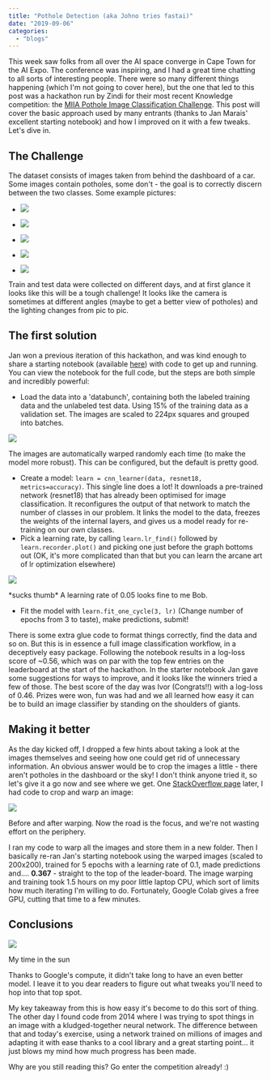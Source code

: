 ```yaml
---
title: "Pothole Detection (aka Johno tries fastai)"
date: "2019-09-06"
categories: 
  - "blogs"
---
```


This week saw folks from all over the AI space converge in Cape Town for the AI Expo. The conference was inspiring, and I had a great time chatting to all sorts of interesting people. There were so many different things happening (which I'm not going to cover here), but the one that led to this post was a hackathon run by Zindi for their most recent Knowledge competition: the [MIIA Pothole Image Classification Challenge](https://zindi.africa/competitions/miia-pothole-image-classification-challenge). This post will cover the basic approach used by many entrants (thanks to Jan Marais' excellent starting notebook) and how I improved on it with a few tweaks. Let's dive in.

## The Challenge

The dataset consists of images taken from behind the dashboard of a car. Some images contain potholes, some don't - the goal is to correctly discern between the two classes. Some example pictures:

- ![](https://datasciencecastnethome.files.wordpress.com/2019/09/afgodmvdulkmncm.jpg?w=800)
    
- ![](https://datasciencecastnethome.files.wordpress.com/2019/09/afihpmcypxahscw.jpg?w=800)
    
- ![](https://datasciencecastnethome.files.wordpress.com/2019/09/afwgvfetkbovxyw.jpg?w=800)
    
- ![](https://datasciencecastnethome.files.wordpress.com/2019/09/agagvuntihgxtfg.jpg?w=800)
    
- ![](https://datasciencecastnethome.files.wordpress.com/2019/09/aggttmhdaqmxmii.jpg?w=800)
    

Train and test data were collected on different days, and at first glance it looks like this will be a tough challenge! It looks like the camera is sometimes at different angles (maybe to get a better view of potholes) and the lighting changes from pic to pic.

## The first solution

Jan won a previous iteration of this hackathon, and was kind enough to share a starting notebook (available [here](https://github.com/cortexlogic/PotHoleDetection)) with code to get up and running. You can view the notebook for the full code, but the steps are both simple and incredibly powerful:

- Load the data into a 'databunch', containing both the labeled training data and the unlabeled test data. Using 15% of the training data as a validation set. The images are scaled to 224px squares and grouped into batches.

![](https://datasciencecastnethome.files.wordpress.com/2019/09/screenshot-from-2019-09-06-09-49-31.png?w=934)

The images are automatically warped randomly each time (to make the model more robust). This can be configured, but the default is pretty good.

- Create a model: `learn = cnn_learner(data, resnet18, metrics=accuracy)`. This single line does a lot! It downloads a pre-trained network (resnet18) that has already been optimised for image classification. It reconfigures the output of that network to match the number of classes in our problem. It links the model to the data, freezes the weights of the internal layers, and gives us a model ready for re-training on our own classes.
- Pick a learning rate, by calling `learn.lr_find()` followed by `learn.recorder.plot()` and picking one just before the graph bottoms out (OK, it's more complicated than that but you can learn the arcane art of lr optimization elsewhere)

![](https://datasciencecastnethome.files.wordpress.com/2019/09/screenshot-from-2019-09-06-09-55-21.png?w=417)

\*sucks thumb\* A learning rate of 0.05 looks fine to me Bob.

- Fit the model with `learn.fit_one_cycle(3, lr)` (Change number of epochs from 3 to taste), make predictions, submit!

There is some extra glue code to format things correctly, find the data and so on. But this is in essence a full image classification workflow, in a deceptively easy package. Following the notebook results in a log-loss score of ~0.56, which was on par with the top few entries on the leaderboard at the start of the hackathon. In the starter notebook Jan gave some suggestions for ways to improve, and it looks like the winners tried a few of those. The best score of the day was Ivor (Congrats!!) with a log-loss of 0.46. Prizes were won, fun was had and we all learned how easy it can be to build an image classifier by standing on the shoulders of giants.

## Making it better

As the day kicked off, I dropped a few hints about taking a look at the images themselves and seeing how one could get rid of unnecessary information. An obvious answer would be to crop the images a little - there aren't potholes in the dashboard or the sky! I don't think anyone tried it, so let's give it a go now and see where we get. One [StackOverflow page](https://stackoverflow.com/questions/14177744/how-does-perspective-transformation-work-in-pil/14178717) later, I had code to crop and warp an image:

![](https://datasciencecastnethome.files.wordpress.com/2019/09/warped.png?w=1024)

Before and after warping. Now the road is the focus, and we're not wasting effort on the periphery.

I ran my code to warp all the images and store them in a new folder. Then I basically re-ran Jan's starting notebook using the warped images (scaled to 200x200), trained for 5 epochs with a learning rate of 0.1, made predictions and.... **0.367** \- straight to the top of the leader-board. The image warping and training took 1.5 hours on my poor little laptop CPU, which sort of limits how much iterating I'm willing to do. Fortunately, Google Colab gives a free GPU, cutting that time to a few minutes.

## Conclusions

![](https://datasciencecastnethome.files.wordpress.com/2019/09/screenshot-from-2019-09-06-10-25-22.png?w=1024)

My time in the sun

Thanks to Google's compute, it didn't take long to have an even better model. I leave it to you dear readers to figure out what tweaks you'll need to hop into that top spot.

My key takeaway from this is how easy it's become to do this sort of thing. The other day I found code from 2014 where I was trying to spot things in an image with a kludged-together neural network. The difference between that and today's exercise, using a network trained on millions of images and adapting it with ease thanks to a cool library and a great starting point... it just blows my mind how much progress has been made.

Why are you still reading this? Go enter the competition already! :)
